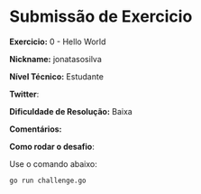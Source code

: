# Submissão de Exercicio

**Exercicio:** 0 - Hello World

**Nickname:** jonatasosilva

**Nível Técnico:** Estudante

**Twitter**:

**Dificuldade de Resolução:** Baixa

**Comentários:**

**Como rodar o desafio**: 

Use o comando abaixo: 
```bash
go run challenge.go
```